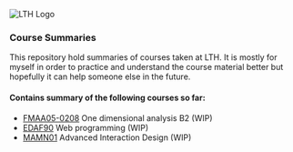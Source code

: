 ![LTH Logo][lth-logo]

### Course Summaries
This repository hold summaries of courses taken at LTH. It is mostly for myself in order to practice and understand the course material better but hopefully it can help someone else in the future. 

#### Contains summary of the following courses so far:
* [FMAA05-0208][fmaa05-0208] One dimensional analysis B2 (WIP)
* [EDAF90][edaf90] Web programming (WIP)
* [MAMN01][mamn01] Advanced Interaction Design (WIP)

[fmaa05-0208]: http://www.ctr.maths.lu.se/course/endimb2/
[edaf90]: http://cs.lth.se/edaf90/
[mamn01]: http://www.eat.lth.se/kurser/interaktionsdesign/avancerad-interaktionsdesign-mamn01/

[lth-logo]: http://www.eat.lth.se/fileadmin/certec/Lund_university_L_RGB.png "LTH Logo"

